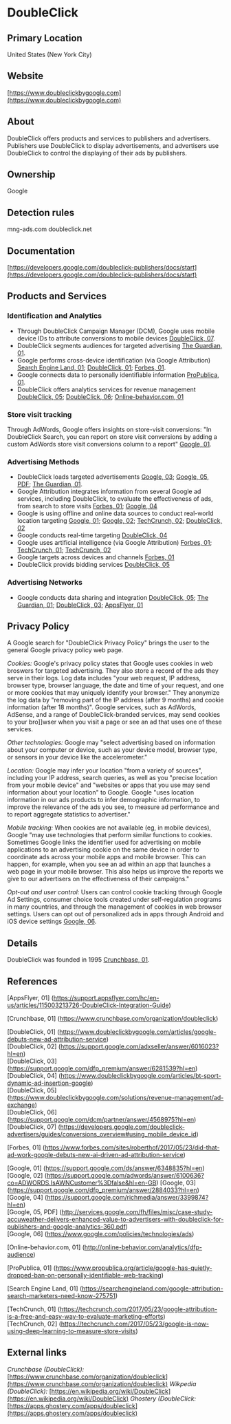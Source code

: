 # DoubleClick

## Primary Location
United States (New York City)

## Website
[https://www.doubleclickbygoogle.com](https://www.doubleclickbygoogle.com)

## About
DoubleClick offers products and services to publishers and advertisers. Publishers use DoubleClick to display advertisements, and advertisers use DoubleClick to control the displaying of their ads by publishers.

## Ownership
Google

## Detection rules
mng-ads\.com
doubleclick\.net

## Documentation
[https://developers.google.com/doubleclick-publishers/docs/start](https://developers.google.com/doubleclick-publishers/docs/start)

## Products and Services

### Identification and Analytics
* Through DoubleClick Campaign Manager (DCM), Google uses mobile device IDs to attribute conversions to mobile devices [DoubleClick, 07](https://developers.google.com/doubleclick-advertisers/guides/conversions_overview#using_mobile_device_id).
* DoubleClick segments audiences for targeted advertising [The Guardian, 01](https://www.theguardian.com/technology/2012/apr/23/doubleclick-tracking-trackers-cookies-web-monitoring).
* Google performs cross-device identification (via Google Attribution) [Search Engine Land, 01](https://searchengineland.com/google-attribution-search-marketers-need-know-275751); [DoubleClick, 01](https://www.doubleclickbygoogle.com/articles/google-debuts-new-ad-attribution-service); [Forbes, 01](https://www.forbes.com/sites/roberthof/2017/05/23/did-that-ad-work-google-debuts-new-ai-driven-ad-attribution-service).
* Google connects data to personally identifiable information [ProPublica, 01](https://www.propublica.org/article/google-has-quietly-dropped-ban-on-personally-identifiable-web-tracking).
* DoubleClick offers analytics services for revenue management [DoubleClick, 05](https://www.doubleclickbygoogle.com/solutions/revenue-management/ad-exchange); [DoubleClick, 06](https://support.google.com/dcm/partner/answer/4568975?hl=en); [Online-behavior.com, 01](http://online-behavior.com/analytics/dfp-audience)

### Store visit tracking
Through AdWords, Google offers insights on store-visit conversions: "In DoubleClick Search, you can report on store visit conversions by adding a custom AdWords store visit conversions column to a report" [Google, 01](https://support.google.com/ds/answer/6348835?hl=en).

### Advertising Methods
* DoubleClick loads targeted advertisements [Google, 03](https://support.google.com/dfp_premium/answer/2884033?hl=en); [Google, 05, PDF](http://services.google.com/fh/files/misc/case-study-accuweather-delivers-enhanced-value-to-advertisers-with-doubleclick-for-publishers-and-google-analytics-360.pdf); [The Guardian, 01](https://www.theguardian.com/technology/2012/apr/23/doubleclick-tracking-trackers-cookies-web-monitoring).
* Google Attribution integrates information from several Google ad services, including DoubleClick, to evaluate the effectiveness of ads, from search to store visits [Forbes, 01](https://www.forbes.com/sites/roberthof/2017/05/23/did-that-ad-work-google-debuts-new-ai-driven-ad-attribution-service); [Google, 04](https://support.google.com/richmedia/answer/3399874?hl=en)
* Google is using offline and online data sources to conduct real-world location targeting [Google, 01](https://support.google.com/ds/answer/6348835?hl=en); [Google, 02](https://support.google.com/adwords/answer/6100636?co=ADWORDS.IsAWNCustomer%3Dfalse&hl=en-GB); [TechCrunch, 02](https://techcrunch.com/2017/05/23/google-is-now-using-deep-learning-to-measure-store-visits); [DoubleClick, 02](https://support.google.com/adxseller/answer/6016023?hl=en)
* Google conducts real-time targeting [DoubleClick, 04](https://www.doubleclickbygoogle.com/articles/bt-sport-dynamic-ad-insertion-google)
* Google uses artificial intelligence (via Google Attribution) [Forbes, 01](https://www.forbes.com/sites/roberthof/2017/05/23/did-that-ad-work-google-debuts-new-ai-driven-ad-attribution-service); [TechCrunch, 01](https://techcrunch.com/2017/05/23/google-attribution-is-a-free-and-easy-way-to-evaluate-marketing-efforts); [TechCrunch, 02](https://techcrunch.com/2017/05/23/google-is-now-using-deep-learning-to-measure-store-visits)
* Google targets across devices and channels [Forbes, 01](https://www.forbes.com/sites/roberthof/2017/05/23/did-that-ad-work-google-debuts-new-ai-driven-ad-attribution-service)
* DoubleClick provids bidding services [DoubleClick, 05](https://www.doubleclickbygoogle.com/solutions/revenue-management/ad-exchange)

### Advertising Networks
* Google conducts data sharing and integration [DoubleClick, 05](https://www.doubleclickbygoogle.com/solutions/revenue-management/ad-exchange); [The Guardian, 01](https://www.theguardian.com/technology/2012/apr/23/doubleclick-tracking-trackers-cookies-web-monitoring); [DoubleClick, 03](https://support.google.com/dfp_premium/answer/6281539?hl=en); [AppsFlyer, 01](https://support.appsflyer.com/hc/en-us/articles/115003213726-DoubleClick-Integration-Guide)

## Privacy Policy
A Google search for "DoubleClick Privacy Policy" brings the user to the general Google privacy policy web page.

_Cookies:_ Google's privacy policy states that Google uses cookies in web broswers for targeted advertising. They also store a record of the ads they serve in their logs. Log data includes "your web request, IP address, browser type, browser language, the date and time of your request, and one or more cookies that may uniquely identify your browser." They anonymize the log data by "removing part of the IP address (after 9 months) and cookie information (after 18 months)". Google services, such as AdWords, AdSense, and a range of DoubleClick-branded services, may send cookies to your bro]]wser when you visit a page or see an ad that uses one of these services.  

_Other technologies:_ Google may "select advertising based on information about your computer or device, such as your device model, browser type, or sensors in your device like the accelerometer."  

_Location:_ Google may infer your location "from a variety of sources", including your IP address, search queries, as well as you "precise location from your mobile device" and "websites or apps that you use may send information about your location" to Google.  Google "uses location information in our ads products to infer demographic information, to improve the relevance of the ads you see, to measure ad performance and to report aggregate statistics to advertiser."  

_Mobile tracking:_ When cookies are not available (eg, in mobile devices), Google "may use technologies that perform similar functions to cookies. Sometimes Google links the identifier used for advertising on mobile applications to an advertising cookie on the same device in order to coordinate ads across your mobile apps and mobile browser. This can happen, for example, when you see an ad within an app that launches a web page in your mobile browser. This also helps us improve the reports we give to our advertisers on the effectiveness of their campaigns."

_Opt-out and user control:_ Users can control cookie tracking through Google Ad Settings, consumer choice tools created under self-regulation programs in many countries, and through the management of cookies in web browser settings. Users can opt out of personalized ads in apps through Android and iOS device settings [Google, 06](https://www.google.com/policies/technologies/ads).

## Details
DoubleClick was founded in 1995 [Crunchbase, 01](https://www.crunchbase.com/organization/doubleclick).

## References
[AppsFlyer, 01] (https://support.appsflyer.com/hc/en-us/articles/115003213726-DoubleClick-Integration-Guide)  

[Crunchbase, 01] (https://www.crunchbase.com/organization/doubleclick)

[DoubleClick, 01] (https://www.doubleclickbygoogle.com/articles/google-debuts-new-ad-attribution-service)  
[DoubleClick, 02] (https://support.google.com/adxseller/answer/6016023?hl=en)  
[DoubleClick, 03] (https://support.google.com/dfp_premium/answer/6281539?hl=en)  
[DoubleClick, 04] (https://www.doubleclickbygoogle.com/articles/bt-sport-dynamic-ad-insertion-google)  
[DoubleClick, 05] (https://www.doubleclickbygoogle.com/solutions/revenue-management/ad-exchange)  
[DoubleClick, 06] (https://support.google.com/dcm/partner/answer/4568975?hl=en)  
[DoubleClick, 07] (https://developers.google.com/doubleclick-advertisers/guides/conversions_overview#using_mobile_device_id)  

[Forbes, 01] (https://www.forbes.com/sites/roberthof/2017/05/23/did-that-ad-work-google-debuts-new-ai-driven-ad-attribution-service)  

[Google, 01] (https://support.google.com/ds/answer/6348835?hl=en)  
[Google, 02] (https://support.google.com/adwords/answer/6100636?co=ADWORDS.IsAWNCustomer%3Dfalse&hl=en-GB) 
[Google, 03] (https://support.google.com/dfp_premium/answer/2884033?hl=en)     
[Google, 04] (https://support.google.com/richmedia/answer/3399874?hl=en)  
[Google, 05, PDF] (http://services.google.com/fh/files/misc/case-study-accuweather-delivers-enhanced-value-to-advertisers-with-doubleclick-for-publishers-and-google-analytics-360.pdf)   
[Google, 06] (https://www.google.com/policies/technologies/ads)

[Online-behavior.com, 01] (http://online-behavior.com/analytics/dfp-audience)  

[ProPublica, 01] (https://www.propublica.org/article/google-has-quietly-dropped-ban-on-personally-identifiable-web-tracking)  

[Search Engine Land, 01] (https://searchengineland.com/google-attribution-search-marketers-need-know-275751)  

[TechCrunch, 01] (https://techcrunch.com/2017/05/23/google-attribution-is-a-free-and-easy-way-to-evaluate-marketing-efforts)  
[TechCrunch, 02] (https://techcrunch.com/2017/05/23/google-is-now-using-deep-learning-to-measure-store-visits)    

## External links
_Crunchbase (DoubleClick):_ [https://www.crunchbase.com/organization/doubleclick](https://www.crunchbase.com/organization/doubleclick)
_Wikpedia (DoubleClick):_ [https://en.wikipedia.org/wiki/DoubleClick](https://en.wikipedia.org/wiki/DoubleClick)
_Ghostery (DoubleClick:_ [https://apps.ghostery.com/apps/doubleclick](https://apps.ghostery.com/apps/doubleclick)


